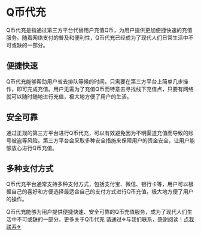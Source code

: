 # Q币代充

Q币代充是指通过第三方平台代替用户充值Q币，为用户提供更加便捷快速的充值服务。随着网络支付的普及和便利性，Q币代充已经成为了现代人们日常生活中不可或缺的一部分。

## 便捷快速

Q币代充能够帮助用户省去排队等候的时间，只需要在第三方平台上简单几步操作，即可完成充值。用户无需为了充值Q币而特意去寻找线下充值点，只要有网络就可以随时随地进行充值，极大地方便了用户的生活。

## 安全可靠

通过正规的第三方平台进行Q币代充，可以有效避免因为不明渠道充值而导致的账号被盗等风险。第三方平台会采取多种安全措施来保障用户的资金安全，让用户能够放心进行Q币充值。

## 多种支付方式

Q币代充平台通常支持多种支付方式，包括支付宝、微信、银行卡等，用户可以根据自己的喜好和方便选择最适合自己的支付方式进行Q币充值，极大地方便了用户的操作。

Q币代充能够为用户提供便捷快速、安全可靠的Q币充值服务，成为了现代人们生活中不可或缺的一部分。更多关于Q币代充 请通过✈与我们联系，感谢阅读！[点我联系✈](https://app.k02.cc)